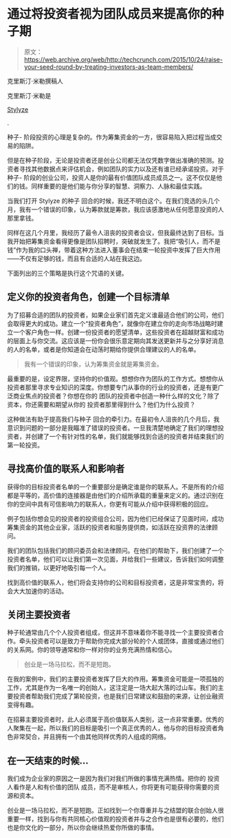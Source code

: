 # 通过将投资者视为团队成员来提高你的种子期 

> 原文：<https://web.archive.org/web/http://techcrunch.com/2015/10/24/raise-your-seed-round-by-treating-investors-as-team-members/>

克里斯汀·米勒撰稿人

克里斯汀·米勒是

[Stylyze](https://web.archive.org/web/20230129103910/https://stylyze.com/)

.

种子- 阶段投资的心理是复杂的。作为筹集资金的一方，很容易陷入把过程当成交易的陷阱。

但是在种子阶段，无论是投资者还是创业公司都无法仅凭数字做出准确的预测。投资者寻找其他数据点来评估机会，例如团队的实力以及还有谁已经承诺投资。对于种子- 阶段的创业公司，投资人是你的最有价值团队成员成员之一。这不仅仅是他们的钱。同样重要的是他们能与你分享的智慧、洞察力、人脉和最佳实践。

当我们打开 Stylyze 的种子 回合的时候，我还不明白这个。在我们竞选的头几个月，我有一个错误的印象，认为筹款就是筹款，我应该感激地从任何愿意投资的人那里拿钱。

同样在这几个月里，我经历了最令人沮丧的投资者会议，但我最终达到了目标。当我开始把筹集资金看得更像是团队招聘时，突破就发生了。我把“吸引人，而不是钱”作为我的口头禅，带着这种方法进入董事会在结束一轮投资中发挥了巨大作用——不仅有足够的钱，而且有合适的人站在我这边。

下面列出的三个策略是执行这个咒语的关键。

## 定义你的投资者角色，创建一个目标清单

为了招募合适的团队的投资者，如果企业家们首先定义谁最适合他们的公司，他们会取得更大的成功。建立一个“投资者角色”，就像你在建立你的走向市场战略时建立一个客户角色一样。创建一份投资者的愿望清单，这些投资者在超越财富和成功的层面上与你交流。这应该是一份你会很乐意定期向其发送更新并与之分享好消息的人的名单，或者是你知道会在动荡时期给你提供合理建议的人的名单。

> 我有一个错误的印象，认为筹集资金就是筹集资金。

最重要的是，设定界限，坚持你的价值观。想想你作为团队的工作方式。想想你从投资者那里寻求专业知识的深度。你想要专门从事你的行业的投资者，还是有更广泛商业焦点的投资者？你想在你的 团队的投资者中创造一种什么样的文化？除了资本，你还需要和期望从你的 投资者那里得到什么？他们为什么投资？

这种做法有助于提高我们与种子 回合的牵引力。在最初令人沮丧的几个月后，我意识到问题的一部分是我瞄准了错误的投资者。一旦我清楚地确定了我们的理想投资者，并创建了一个有针对性的名单，我们就能够找到合适的投资者并结束我们的第一轮投资。

## 寻找高价值的联系人和影响者

获得你的目标投资者名单的一个重要部分是确定谁是你的联系人。不是所有的介绍都是平等的，高价值的连接器是由他们的介绍所承载的重量来定义的。通过识别在你的空间中具有可信影响力的联系人，你更有可能从介绍中获得积极的回应。

例子包括你想会见的投资者的投资组合公司，因为他们已经保证了见面时间，成功筹集资金的其他企业家，活跃的投资者和服务提供商，如活跃在投资界的法律顾问。

我们的团队包括我们的顾问委员会和法律顾问。在他们的帮助下，我们创建了一个投资者名单，他们可以让我们第一次见面，并给我们一些建议，告诉我们如何调整我们的推销，以更好地吸引每一个人。

找到高价值的联系人，他们将会支持你的公司和目标投资者，这是非常宝贵的，将会大大加速你的活动。

## 关闭主要投资者

种子轮通常由几个个人投资者组成，但这并不意味着你不能寻找一个主要投资者合作。牵头投资者可以是致力于帮助你完成大部分轮的个人或团体，直接或通过他们的关系网。你的领导通常和你一样对你的业务充满热情和信心。

> 创业是一场马拉松，而不是短跑。

在我的案例中，我们的主要投资者发挥了巨大的作用。筹集资金可能是一项孤独的工作，尤其是作为一名唯一的创始人，这注定是一场大起大落的过山车。我们的主要投资者帮助我们完成了第轮投资，也是我们日常建议和鼓励的来源，让创业融资变得有趣。

在招募主要投资者时，此人必须属于高价值联系人类别，这一点非常重要。优秀的人聚集在一起，所以我们的目标是吸引一个真正优秀的人，他与你的目标投资者角色非常契合，并且拥有一个由其他同样优秀的人组成的网络。

## 在一天结束的时候…

我们成为企业家的原因之一是因为我们对我们所做的事情充满热情。把你的 投资人看作是人和有价值的团队 成员，而不是审核人，你将更有可能获得你需要的资源和资本。

创业是一场马拉松，而不是短跑。正如找到一个你尊重并与之结盟的联合创始人很重要一样，找到与你有共同核心价值观的投资者并与之合作也是很有必要的，他们也是你文化的一部分，所以你会继续热爱你所做的事情。